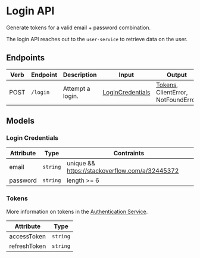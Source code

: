 # Login API
Generate tokens for a valid email + password combination.

The login API reaches out to the `user-service` to retrieve
data on the user.

## Endpoints
| Verb | Endpoint | Description                     | Input                                  | Output            |
|------|----------|---------------------------------|----------------------------------------|-------------------|
| POST | `/login`  | Attempt a login.            | [LoginCredentials](#Login-Credentials) | [Tokens](#Tokens), ClientError, NotFoundError |

## Models
### Login Credentials
| Attribute      | Type           | Contraints                           |
|----------------|----------------|--------------------------------------|
| email          | `string`       | unique && https://stackoverflow.com/a/32445372 |
| password       | `string`       | length >= 6                          |

### Tokens
More information on tokens in the [Authentication Service](https://github.com/two-app/authentication-service).

| Attribute    | Type     |
|--------------|----------|
| accessToken  | `string` |
| refreshToken | `string` |
